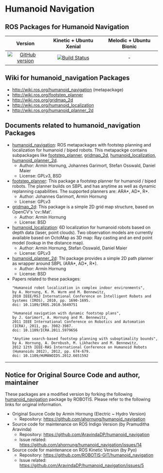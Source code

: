 # Humanoid Navigation

## ROS Packages for Humanoid Navigation
|Version|Kinetic + Ubuntu Xenial|Melodic + Ubuntu Bionic|
|:---:|:---:|:---:|
|[![GitHub version](https://badge.fury.io/gh/ROBOTIS-GIT%2Fhumanoid_navigation.svg)](https://badge.fury.io/gh/ROBOTIS-GIT%2Fhumanoid_navigation)|[![Build Status](https://travis-ci.org/ROBOTIS-GIT/humanoid_navigation.svg?branch=kinetic-devel)](https://travis-ci.org/ROBOTIS-GIT/humanoid_navigation)|-|

## Wiki for humanoid_navigation Packages
- http://wiki.ros.org/humanoid_navigation (metapackage)
- http://wiki.ros.org/footstep_planner
- http://wiki.ros.org/gridmap_2d
- http://wiki.ros.org/humanoid_localization
- http://wiki.ros.org/humanoid_planner_2d

## Documents related to humanoid_navigation Packages
- [humanoid_navigation](http://wiki.ros.org/humanoid_navigation): ROS metapackages with footstep planning and localization for humanoid / biped robots. This metapackge contains subpackages like [footstep_planner](http://wiki.ros.org/footstep_planner), [gridmap_2d](http://wiki.ros.org/gridmap_2d), [humanoid_localization](http://wiki.ros.org/humanoid_localization), [humanoid_planner_2d](http://wiki.ros.org/humanoid_planner_2d).
  - Author: Armin Hornung, Johannes Garimort, Stefan Osswald, Daniel Maier
  - License: GPLv3, BSD
- [footstep_planner](http://wiki.ros.org/footstep_planner): This package a footstep planner for humanoid / biped robots. The planner builds on SBPL and has anytime as well as dynamic replanning capabilities. The supported planners are: ARA*, AD*, R*.
  - Author: Johannes Garimort, Armin Hornung
  - License: GPLv3
- [gridmap_2d](http://wiki.ros.org/gridmap_2d): This package is a simple 2D grid map structure, based on OpenCV's 'cv::Mat'.
  - Author: Armin Hornung
  - License: BSD
- [humanoid_localization](http://wiki.ros.org/humanoid_localization): 6D localization for humanoid robots based on depth data (laser, point clouds). Two observation models are currently available based on OctoMap as 3D map: Ray casting and an end point model (lookup in the distance map).
  - Author: Armin Hornung, Stefan Osswald, Daniel Maier
  - License: GPLv3
- [humanoid_planner_2d](http://wiki.ros.org/humanoid_planner_2d): Thi package provides a simple 2D path planner as wrapper around SBPL (ARA*, AD*, R*).
  - Author: Armin Hornung
  - License: BSD
- Papers related to these packages:
  ```
  "Humanoid robot localization in complex indoor environments",
  by A. Hornung, K. M. Wurm and M. Bennewitz,
  2010 IEEE/RSJ International Conference on Intelligent Robots and Systems (IROS), 2010, pp. 1690-1695.
  doi: 10.1109/IROS.2010.5649751
  ```
  ```
  "Humanoid navigation with dynamic footstep plans",
  by J. Garimort, A. Hornung and M. Bennewitz,
  2011 IEEE International Conference on Robotics and Automation (ICRA), 2011, pp. 3982-3987.
  doi: 10.1109/ICRA.2011.5979656
  ```
  ```
  "Anytime search-based footstep planning with suboptimality bounds", 
  by A. Hornung, A. Dornbush, M. Likhachev and M. Bennewitz,
  2012 12th IEEE-RAS International Conference on Humanoid Robots (Humanoids 2012), 2012, pp. 674-679.
  doi: 10.1109/HUMANOIDS.2012.6651592
  ```

---

## Notice for Original Source Code and author, maintainer

These packages are a modified version by forking the following [humanoid_navigation](https://github.com/ahornung/humanoid_navigation) package by ROBOTIS.
Please refer to the following links for original information.

- Original Source Code by Armin Hornung (Electric ~ Hydro Version)
  - Repository: https://github.com/ahornung/humanoid_navigation 
- Source code for maintenance on ROS Indigo Version (by Pramuditha Aravinda)
  - Repository: https://github.com/AravindaDP/humanoid_navigation
  - Issue related: https://github.com/ahornung/humanoid_navigation/issues/14
- Source code for maintenance on ROS Kinetic Version (by Pyo)
  - Repository: https://github.com/ROBOTIS-GIT/humanoid_navigation
  - Issue related: https://github.com/AravindaDP/humanoid_navigation/issues/5
